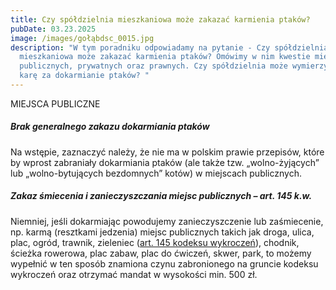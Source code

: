 ```yaml
---
title: Czy spółdzielnia mieszkaniowa może zakazać karmienia ptaków?
pubDate: 03.23.2025
image: /images/gołąbdsc_0015.jpg
description: "W tym poradniku odpowiadamy na pytanie - Czy spółdzielnia
  mieszkaniowa może zakazać karmienia ptaków? Omówimy w nim kwestie miejsc
  publicznych, prywatnych oraz prawnych. Czy spółdzielnia może wymierzyć nam
  karę za dokarmianie ptaków? "
---
```

MIEJSCA PUBLICZNE

##### Brak generalnego zakazu dokarmiania ptaków

Na wstępie, zaznaczyć należy, że nie ma w polskim prawie przepisów, które by
wprost zabraniały dokarmiania ptaków (ale także tzw.
„wolno-żyjących” lub „wolno-bytujących bezdomnych” kotów) w miejscach publicznych.

##### Zakaz śmiecenia i zanieczyszczania miejsc publicznych – art. 145 k.w.

Niemniej, jeśli dokarmiając powodujemy zanieczyszczenie lub
zaśmiecenie, np. karmą (resztkami jedzenia) miejsc publicznych takich jak
droga, ulica, plac, ogród, trawnik, zieleniec ([art. 145 kodeksu wykroczeń](#_Art._145_[Zanieczyszczanie)), chodnik,
ścieżka rowerowa, plac zabaw, plac do ćwiczeń, skwer, park, to możemy wypełnić
w ten sposób znamiona czynu zabronionego na gruncie kodeksu wykroczeń oraz
otrzymać mandat w wysokości min. 500 zł.
